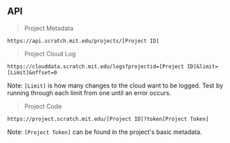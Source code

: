 API
---
> Project Metadata
```
https://api.scratch.mit.edu/projects/[Project ID]
```
> Project Cloud Log
```
https://clouddata.scratch.mit.edu/logs?projectid=[Project ID]&limit=[Limit]&offset=0
```
Note:
`[Limit]` is how many changes to the cloud want to be logged. Test by running through each limit from one until an error occurs.
> Project Code
```
https://project.scratch.mit.edu/[Project ID]?token[Project Token]
```
Note:
`[Project Token]` can be found in the project's basic metadata.
